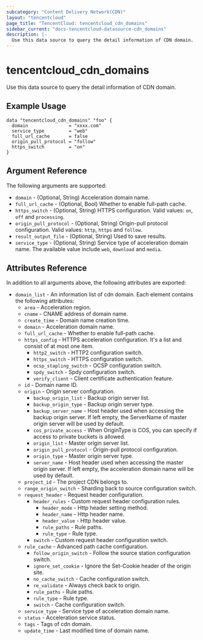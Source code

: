 ```yaml
---
subcategory: "Content Delivery Network(CDN)"
layout: "tencentcloud"
page_title: "TencentCloud: tencentcloud_cdn_domains"
sidebar_current: "docs-tencentcloud-datasource-cdn_domains"
description: |-
  Use this data source to query the detail information of CDN domain.
---
```


# tencentcloud_cdn_domains

Use this data source to query the detail information of CDN domain.

## Example Usage

```hcl
data "tencentcloud_cdn_domains" "foo" {
  domain               = "xxxx.com"
  service_type         = "web"
  full_url_cache       = false
  origin_pull_protocol = "follow"
  https_switch         = "on"
}
```

## Argument Reference

The following arguments are supported:

* `domain` - (Optional, String) Acceleration domain name.
* `full_url_cache` - (Optional, Bool) Whether to enable full-path cache.
* `https_switch` - (Optional, String) HTTPS configuration. Valid values: `on`, `off` and `processing`.
* `origin_pull_protocol` - (Optional, String) Origin-pull protocol configuration. Valid values: `http`, `https` and `follow`.
* `result_output_file` - (Optional, String) Used to save results.
* `service_type` - (Optional, String) Service type of acceleration domain name. The available value include `web`, `download` and `media`.

## Attributes Reference

In addition to all arguments above, the following attributes are exported:

* `domain_list` - An information list of cdn domain. Each element contains the following attributes:
  * `area` - Acceleration region.
  * `cname` - CNAME address of domain name.
  * `create_time` - Domain name creation time.
  * `domain` - Acceleration domain name.
  * `full_url_cache` - Whether to enable full-path cache.
  * `https_config` - HTTPS acceleration configuration. It's a list and consist of at most one item.
    * `http2_switch` - HTTP2 configuration switch.
    * `https_switch` - HTTPS configuration switch.
    * `ocsp_stapling_switch` - OCSP configuration switch.
    * `spdy_switch` - Spdy configuration switch.
    * `verify_client` - Client certificate authentication feature.
  * `id` - Domain name ID.
  * `origin` - Origin server configuration.
    * `backup_origin_list` - Backup origin server list.
    * `backup_origin_type` - Backup origin server type.
    * `backup_server_name` - Host header used when accessing the backup origin server. If left empty, the ServerName of master origin server will be used by default.
    * `cos_private_access` - When OriginType is COS, you can specify if access to private buckets is allowed.
    * `origin_list` - Master origin server list.
    * `origin_pull_protocol` - Origin-pull protocol configuration.
    * `origin_type` - Master origin server type.
    * `server_name` - Host header used when accessing the master origin server. If left empty, the acceleration domain name will be used by default.
  * `project_id` - The project CDN belongs to.
  * `range_origin_switch` - Sharding back to source configuration switch.
  * `request_header` - Request header configuration.
    * `header_rules` - Custom request header configuration rules.
      * `header_mode` - Http header setting method.
      * `header_name` - Http header name.
      * `header_value` - Http header value.
      * `rule_paths` - Rule paths.
      * `rule_type` - Rule type.
    * `switch` - Custom request header configuration switch.
  * `rule_cache` - Advanced path cache configuration.
    * `follow_origin_switch` - Follow the source station configuration switch.
    * `ignore_set_cookie` - Ignore the Set-Cookie header of the origin site.
    * `no_cache_switch` - Cache configuration switch.
    * `re_validate` - Always check back to origin.
    * `rule_paths` - Rule paths.
    * `rule_type` - Rule type.
    * `switch` - Cache configuration switch.
  * `service_type` - Service type of acceleration domain name.
  * `status` - Acceleration service status.
  * `tags` - Tags of cdn domain.
  * `update_time` - Last modified time of domain name.



